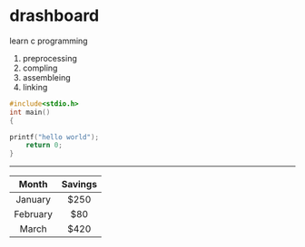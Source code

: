 # drashboard


learn c programming   
1. preprocessing 
2. compling 
3. assembleing 
4. linking 

```c
#include<stdio.h>
int main()
{

printf("hello world");
    return 0;
}
``` 

----------- ---------
| Month    | Savings |
| :--------: | :-------: |
| January  | $250    |
| February | $80     |
| March    | $420    |
